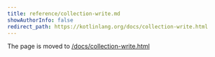 ```yaml
---
title: reference/collection-write.md
showAuthorInfo: false
redirect_path: https://kotlinlang.org/docs/collection-write.html
---
```


The page is moved to [/docs/collection-write.html](/docs/collection-write.html)
